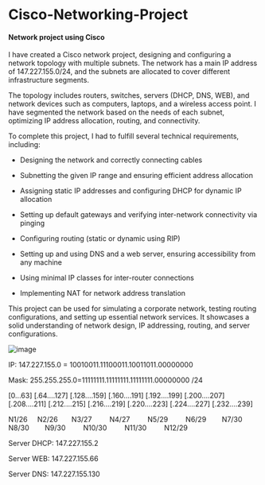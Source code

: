 # Cisco-Networking-Project
#### Network project using Cisco

I have created a Cisco network project, designing and configuring a network topology with multiple subnets. The network has a main IP address of 147.227.155.0/24, and the subnets are allocated to cover different infrastructure segments.

The topology includes routers, switches, servers (DHCP, DNS, WEB), and network devices such as computers, laptops, and a wireless access point. I have segmented the network based on the needs of each subnet, optimizing IP address allocation, routing, and connectivity.

To complete this project, I had to fulfill several technical requirements, including:

* Designing the network and correctly connecting cables

* Subnetting the given IP range and ensuring efficient address allocation

* Assigning static IP addresses and configuring DHCP for dynamic IP allocation

* Setting up default gateways and verifying inter-network connectivity via pinging

* Configuring routing (static or dynamic using RIP)

* Setting up and using DNS and a web server, ensuring accessibility from any machine

* Using minimal IP classes for inter-router connections

* Implementing NAT for network address translation

This project can be used for simulating a corporate network, testing routing configurations, and setting up essential network services. It showcases a solid 
understanding of network design, IP addressing, routing, and server configurations.

![image](https://github.com/user-attachments/assets/54cf04d5-57e0-41bb-a39f-6b39c50d6874)


IP: 147.227.155.0 = 10010011.11100011.10011011.00000000

Mask: 255.255.255.0=11111111.11111111.11111111.00000000  /24


[0...63] [.64....127] [.128....159] [.160....191] [.192....199] [.200....207] [.208....211] [.212....215] [.216....219] [.220....223] [.224....227] [.232....239] 

  N1/26 &nbsp;&nbsp;&nbsp;  N2/26 &nbsp;&nbsp;&nbsp;&nbsp;&nbsp; N3/27 &nbsp;&nbsp;&nbsp; &nbsp;&nbsp;&nbsp; N4/27 &nbsp;&nbsp;&nbsp; &nbsp;&nbsp;&nbsp; N5/29  &nbsp;&nbsp;&nbsp;&nbsp; &nbsp;&nbsp; N6/29 &nbsp;&nbsp;&nbsp;&nbsp;&nbsp;&nbsp;  N7/30 &nbsp;&nbsp;&nbsp;&nbsp;&nbsp;&nbsp;  N8/30 &nbsp;&nbsp;&nbsp;&nbsp;&nbsp;&nbsp; N9/30 &nbsp;&nbsp;&nbsp;&nbsp;&nbsp;&nbsp;&nbsp;   N10/30 &nbsp;&nbsp;&nbsp;&nbsp;&nbsp;&nbsp;&nbsp; N11/30 &nbsp;&nbsp;&nbsp;&nbsp;&nbsp;&nbsp;&nbsp;  N12/29


Server DHCP: 147.227.155.2

Server WEB: 147.227.155.66

Server DNS: 147.227.155.130
